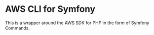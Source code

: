 AWS CLI for Symfony
===================

This is a wrapper around the AWS SDK for PHP in the form of Symfony Commands.